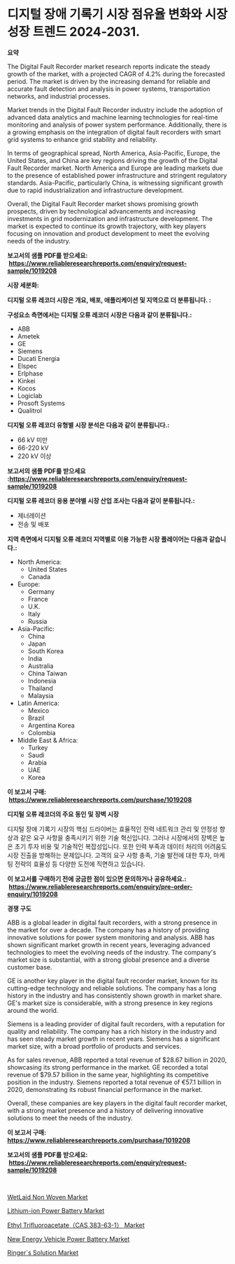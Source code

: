 <p><h1>디지털 장애 기록기 시장 점유율 변화와 시장 성장 트렌드 2024-2031.</h1></p><p><strong>요약</strong></p>
<p><p>The Digital Fault Recorder market research reports indicate the steady growth of the market, with a projected CAGR of 4.2% during the forecasted period. The market is driven by the increasing demand for reliable and accurate fault detection and analysis in power systems, transportation networks, and industrial processes.</p><p>Market trends in the Digital Fault Recorder industry include the adoption of advanced data analytics and machine learning technologies for real-time monitoring and analysis of power system performance. Additionally, there is a growing emphasis on the integration of digital fault recorders with smart grid systems to enhance grid stability and reliability.</p><p>In terms of geographical spread, North America, Asia-Pacific, Europe, the United States, and China are key regions driving the growth of the Digital Fault Recorder market. North America and Europe are leading markets due to the presence of established power infrastructure and stringent regulatory standards. Asia-Pacific, particularly China, is witnessing significant growth due to rapid industrialization and infrastructure development.</p><p>Overall, the Digital Fault Recorder market shows promising growth prospects, driven by technological advancements and increasing investments in grid modernization and infrastructure development. The market is expected to continue its growth trajectory, with key players focusing on innovation and product development to meet the evolving needs of the industry.</p></p>
<p><strong>보고서의 샘플 PDF를 받으세요: &nbsp;<a href="https://www.reliableresearchreports.com/enquiry/request-sample/1019208">https://www.reliableresearchreports.com/enquiry/request-sample/1019208</a></strong></p>
<p><strong>시장 세분화:</strong></p>
<p><strong> 디지털 오류 레코더 시장은 개요, 배포, 애플리케이션 및 지역으로 더 분류됩니다. :</strong></p>
<p><strong>구성요소 측면에서는 디지털 오류 레코더 시장은 다음과 같이 분류됩니다.:</strong></p>
<p><ul><li>ABB</li><li>Ametek</li><li>GE</li><li>Siemens</li><li>Ducati Energia</li><li>Elspec</li><li>Erlphase</li><li>Kinkei</li><li>Kocos</li><li>Logiclab</li><li>Prosoft Systems</li><li>Qualitrol</li></ul></p>
<p><strong> 디지털 오류 레코더 유형별 시장 분석은 다음과 같이 분류됩니다.:</strong></p>
<p><ul><li>66 kV 미만</li><li>66-220 kV</li><li>220 kV 이상</li></ul></p>
<p><strong>보고서의 샘플 PDF를 받으세요 :<a href="https://www.reliableresearchreports.com/enquiry/request-sample/1019208">https://www.reliableresearchreports.com/enquiry/request-sample/1019208</a></strong></p>
<p><strong> 디지털 오류 레코더 응용 분야별 시장 산업 조사는 다음과 같이 분류됩니다.:</strong></p>
<p><ul><li>제너레이션</li><li>전송 및 배포</li></ul></p>
<p><strong>지역 측면에서 디지털 오류 레코더 지역별로 이용 가능한 시장 플레이어는 다음과 같습니다.:</strong></p>
<p><ul>
    <li>
        North America:
        <ul>
            <li>United States</li>
            <li>Canada</li>
        </ul>
    </li>
    <li>
        Europe:
        <ul>
            <li>Germany</li>
            <li>France</li>
            <li>U.K.</li>
            <li>Italy</li>
            <li>Russia</li>
        </ul>
    </li>
    <li>
        Asia-Pacific:
        <ul>
            <li>China</li>
            <li>Japan</li>
            <li>South Korea</li>
            <li>India</li>
            <li>Australia</li>
            <li>China Taiwan</li>
            <li>Indonesia</li>
            <li>Thailand</li>
            <li>Malaysia</li>
        </ul>
    </li>
    <li>
        Latin America:
        <ul>
            <li>Mexico</li>
            <li>Brazil</li>
            <li>Argentina Korea</li>
            <li>Colombia</li>
        </ul>
    </li>
    <li>
        Middle East & Africa:
        <ul>
            <li>Turkey</li>
            <li>Saudi</li>
            <li>Arabia</li>
            <li>UAE</li>
            <li>Korea</li>
        </ul>
    </li>
    </ul></p>
<p><strong>이 보고서 구매: &nbsp;<a href="https://www.reliableresearchreports.com/purchase/1019208">https://www.reliableresearchreports.com/purchase/1019208</a></strong></p>
<p><strong>디지털 오류 레코더의 주요 동인 및 장벽 시장</strong></p>
<p><p>디지털 장애 기록기 시장의 핵심 드라이버는 효율적인 전력 네트워크 관리 및 안정성 향상과 같은 요구 사항을 충족시키기 위한 기술 혁신입니다. 그러나 시장에서의 장벽은 높은 초기 투자 비용 및 기술적인 복잡성입니다. 또한 인력 부족과 데이터 처리의 어려움도 시장 진출을 방해하는 문제입니다. 고객의 요구 사항 충족, 기술 발전에 대한 투자, 마케팅 전략의 효율성 등 다양한 도전에 직면하고 있습니다.</p></p>
<p><strong>이 보고서를 구매하기 전에 궁금한 점이 있으면 문의하거나 공유하세요.: &nbsp;<a href="https://www.reliableresearchreports.com/enquiry/pre-order-enquiry/1019208">https://www.reliableresearchreports.com/enquiry/pre-order-enquiry/1019208</a></strong></p>
<p><strong>경쟁 구도</strong></p>
<p><p>ABB is a global leader in digital fault recorders, with a strong presence in the market for over a decade. The company has a history of providing innovative solutions for power system monitoring and analysis. ABB has shown significant market growth in recent years, leveraging advanced technologies to meet the evolving needs of the industry. The company's market size is substantial, with a strong global presence and a diverse customer base.</p><p>GE is another key player in the digital fault recorder market, known for its cutting-edge technology and reliable solutions. The company has a long history in the industry and has consistently shown growth in market share. GE's market size is considerable, with a strong presence in key regions around the world.</p><p>Siemens is a leading provider of digital fault recorders, with a reputation for quality and reliability. The company has a rich history in the industry and has seen steady market growth in recent years. Siemens has a significant market size, with a broad portfolio of products and services.</p><p>As for sales revenue, ABB reported a total revenue of $28.67 billion in 2020, showcasing its strong performance in the market. GE recorded a total revenue of $79.57 billion in the same year, highlighting its competitive position in the industry. Siemens reported a total revenue of €57.1 billion in 2020, demonstrating its robust financial performance in the market.</p><p>Overall, these companies are key players in the digital fault recorder market, with a strong market presence and a history of delivering innovative solutions to meet the needs of the industry.</p></p>
<p><strong>이 보고서 구매: &nbsp; <a href="https://www.reliableresearchreports.com/purchase/1019208">https://www.reliableresearchreports.com/purchase/1019208</a></strong></p>
<p><strong>보고서의 샘플 PDF를 받으세요: &nbsp;<a href="https://www.reliableresearchreports.com/enquiry/request-sample/1019208">https://www.reliableresearchreports.com/enquiry/request-sample/1019208</a></strong><strong></strong></p>
<p>&nbsp;</p>
<p><p><a href="https://view.publitas.com/reportprime-1/wetlaid-non-woven-market-research-report-reveals-the-latest-trends-and-opportunities-of-this-market-for-period-from-2023-2030/">WetLaid Non Woven Market</a></p><p><a href="https://issuu.com/reportprime-2/docs/lithium-ion-power-battery-market-size-2030.pptx">Lithium-ion Power Battery Market</a></p><p><a href="https://pretty-mail-caf.notion.site/Ethyl-Trifluoroacetate-CAS-383-63-1-Market-Size-Global-Industry-Overview-Market-Segmentation-and--86c1e35a3d8647868200defd9cbe698b">Ethyl Trifluoroacetate（CAS 383-63-1） Market</a></p><p><a href="https://issuu.com/reportprime-2/docs/new-energy-vehicle-power-battery-market-size-2030.">New Energy Vehicle Power Battery Market</a></p><p><a href="https://full-wildebeest-80b.notion.site/Ringer-s-Solution-Market-Offer-Valuable-Insights-into-Market-Size-Market-Share-Market-Trends-and--06aa96dfe14242a3ba248d707a1073e9">Ringer`s Solution Market</a></p></p>